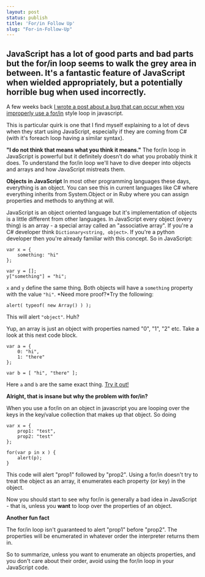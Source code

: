 ```yaml
---
layout: post
status: publish
title: 'For/in Follow Up'
slug: "For-in-Follow-Up"
---
```


## JavaScript has a lot of good parts and bad parts but the for/in loop seems to walk the grey area in between. It's a fantastic feature of JavaScript when wielded appropriately, but a potentially horrible bug when used incorrectly.


A few weeks back [I wrote a post about a bug that can occur when you improperly use a for/in][1]  style loop in javascript.


This is particular quirk is one that I find myself explaining to a lot of devs when they start using JavaScript, especially if they are coming from C# (with it's foreach loop having a similar syntax).


**"I do not think that means what you think it means."**
The for/in loop in JavaScript is powerful but it definitely doesn&#39;t do what you probably think it does. To understand the for/in loop we&#39;ll have to dive deeper into objects and arrays and how JavaScript mistreats them.


**Objects in JavaScript**
In most other programming languages these days, everything is an object. You can see this in current languages like C# where everything inherits from System.Object or in Ruby where you can assign properties and methods to anything at will.


JavaScript is an object oriented language but it&#39;s implementation of objects is a little different from other languages. In JavaScript every object (every thing) is an array - a special array called an &quot;associative array&quot;. If you&#39;re a C# developer think `Dictionary<string, object>`. If you&#39;re a python developer then you&#39;re already familiar with this concept. So in JavaScript:


    var x = {
        something: "hi"
    };

    var y = [];
    y["something"] = "hi";


`x` and `y` define the same thing. Both objects will have a `something` property with the value `"hi"`.&nbsp;*Need more proof?*Try the following:


    alert( typeof( new Array() ) );

This will alert `"object"`. Huh?


Yup, an array is just an object with properties named "0", "1", "2" etc. Take a look at this next code block.


    var a = {
        0: "hi",
        1: "there"
    };

    var b = [ "hi", "there" ];


Here `a` and `b` are the same exact thing. [Try it out!][2] 


**Alright, that is insane but why the problem with for/in?**


When you use a for/in on an object in javascript you are looping over the keys in the key/value collection that makes up that object. So doing


    var x = {
        prop1: "test",
        prop2: "test"
    };

    for(var p in x ) { 
        alert(p); 
    } 


This code will alert "prop1" followed by "prop2". Using a for/in doesn't try to treat the object as an array, it enumerates each property (or key) in the object.


Now you should start to see why for/in is generally a bad idea in JavaScript - that is, unless you **want** to loop over the properties of an object.


**Another fun fact**


The for/in loop isn't guaranteed to alert "prop1" before "prop2". The properties will be enumerated in whatever order the interpreter returns them in.


So to summarize, unless you want to enumerate an objects properties, and you don't care about their order, avoid using the for/in loop in your JavaScript code.


  [1]: http://codeimpossible.com/2010/09/20/spot-the-bug-forin-and-javascript/
  [2]: http://beta.jsvudo.com/3f40176

